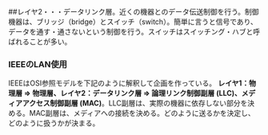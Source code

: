 ##レイヤ2・・・データリンク層。近くの機器とのデータ伝送制御を行う。制御機器は、ブリッジ（bridge）とスイッチ（switch）。簡単に言うと信号であり、データを通す・通さないという制御を行う。スイッチはスイッチング・ハブと呼ばれることが多い。
### IEEEのLAN使用
IEEEはOSI参照モデルを下記のように解釈して企画を作っている。
**レイヤ1：物理層 => 物理層、レイヤ2：データリンク層 => 論理リンク制御副層 (LLC)、メディアアクセス制御副層 (MAC)**。LLC副層は、実際の機器に依存しない部分を決める。MAC副層は、メディアへの接続を決める。どのように送るかを決定し、どのように扱うかが決まる。
